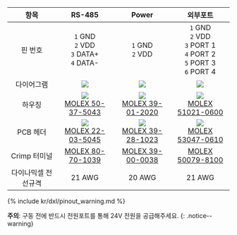 
|항목|RS-485|Power|외부포트|
|:---:|:---:|:---:|:---:|
|핀 번호|`1` GND<br>`2` VDD<br>`3` DATA+<br>`4` DATA-|`1` GND<br> `2` VDD|`1` GND<br>`2` VDD<br>`3` PORT 1<br>`4` PORT 2<br>`5` PORT 3<br>`6` PORT 4|
|다이어그램|![](/assets/images/dxl/molex_22035045_diagram.png)|![](/assets/images/dxl/molex_39281023_diagram.png)|![](/assets/images/dxl/molex_5304706_diagram.png)|
|하우징|![](/assets/images/dxl/molex_50375043.png)<br />[MOLEX 50-37-5043]|![](/assets/images/dxl/molex_39012020.png)<br />[MOLEX 39-01-2020]|![](/assets/images/dxl/molex_510210600.png)<br />[MOLEX 51021-0600]|
|PCB 헤더|![](/assets/images/dxl/molex_22035045.png)<br />[MOLEX 22-03-5045]|![](/assets/images/dxl/molex_39281023.png)<br />[MOLEX 39-28-1023]|![](/assets/images/dxl/molex_530470610.png)<br />[MOLEX 53047-0610]|
|Crimp 터미널|[MOLEX 80-70-1039]|[MOLEX 39-00-0038]|[MOLEX 50079-8100]|
|다이나믹셀 전선규격|21 AWG|20 AWG|21 AWG|

{% include kr/dxl/pinout_warning.md %}

**주의**: 구동 전에 반드시 전원포트를 통해 24V 전원을 공급해주세요.
{: .notice--warning}

[MOLEX 50-37-5043]: http://www.molex.com/molex/products/datasheet.jsp?part=active/0050375043_CRIMP_HOUSINGS.xml
[MOLEX 22-03-5045]: http://www.molex.com/molex/products/datasheet.jsp?part=active/0022035045_PCB_HEADERS.xml
[MOLEX 39-01-2020]: http://www.molex.com/molex/products/datasheet.jsp?part=active/0039012020_CRIMP_HOUSINGS.xml
[MOLEX 39-28-1023]: http://www.molex.com/molex/products/datasheet.jsp?part=active/0039281023_PCB_HEADERS.xml
[MOLEX 51021-0600]: http://www.molex.com/molex/products/datasheet.jsp?part=active/0510210600_CRIMP_HOUSINGS.xml
[MOLEX 53047-0610]: http://www.molex.com/molex/products/datasheet.jsp?part=active/0530470610_PCB_HEADERS.xml
[MOLEX 50079-8100]: http://www.molex.com/molex/products/datasheet.jsp?part=active/0500798100_CRIMP_TERMINALS.xml
[MOLEX 80-70-1039]: http://www.molex.com/molex/products/datasheet.jsp?part=active/0008701039_CRIMP_TERMINALS.xml
[MOLEX 39-00-0038]: http://www.molex.com/molex/products/datasheet.jsp?part=active/0039000038_CRIMP_TERMINALS.xml
